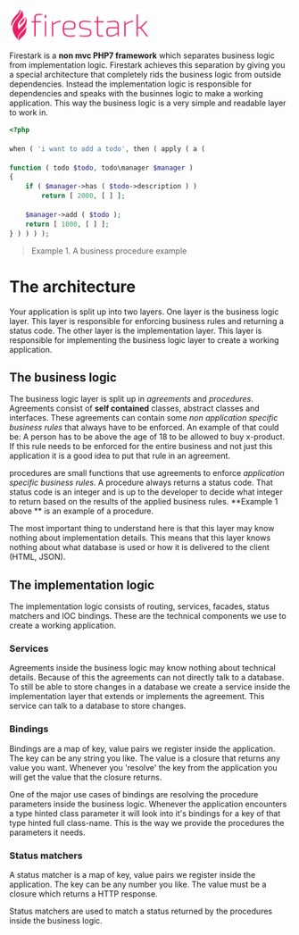 <img src="../logo.svg" width="250" vertical-align="top">



Firestark is a **non mvc PHP7 framework** which separates business logic from implementation logic. Firestark achieves this separation by giving you a special architecture that completely rids the business logic from outside dependencies. Instead the implementation logic is responsible for dependencies and speaks with the businnes logic to make a working application. This way the business logic is a very simple and readable layer to work in.



```php
<?php
    
when ( 'i want to add a todo', then ( apply ( a ( 
    
function ( todo $todo, todo\manager $manager )
{
    if ( $manager->has ( $todo->description ) )
        return [ 2000, [ ] ];

    $manager->add ( $todo );
    return [ 1000, [ ] ];
} ) ) ) );
```



> Example 1. A business procedure example



# The architecture

Your application is split up into two layers. One layer is the business logic layer. This layer is responsible for enforcing business rules and returning a status code. The other layer is the implementation layer. This layer is responsible for implementing the business logic layer to create a working application.



## The business logic

The business logic layer is split up in *agreements* and *procedures*. Agreements consist of **self contained** classes, abstract classes and interfaces. These agreements can contain some *non application specific business rules* that always have to be enforced. An example of that could be: A person has to be above the age of 18 to be allowed to buy x-product. If this rule needs to be enforced for the entire business and not just this application it is a good idea to put that rule in an agreement. 

procedures are small functions that use agreements to enforce *application specific business rules*. A procedure always returns a status code. That status code is an integer and is up to the developer to decide what integer to return based on the results of the applied business rules. **Example 1 above ** is an example of a procedure.

The most important thing to understand here is that this layer may know nothing about implementation details. This means that this layer knows nothing about what database is used or how it is delivered to the client (HTML, JSON).  



## The implementation logic

The implementation logic consists of routing, services, facades, status matchers and IOC bindings. These are the technical components we use to create a working application.



### Services

Agreements inside the business logic may know nothing about technical details. Because of this the agreements can not directly talk to a database. To still be able to store changes in a database we create a service inside the implementation layer that extends or implements the agreement. This service can talk to a database to store changes.

### Bindings

Bindings are a map of key, value pairs we register inside the application. The key can be any string you like. The value is a closure that returns any value you want. Whenever you 'resolve' the key from the application you will get the value that the closure returns. 

One of the major use cases of bindings are resolving the procedure parameters inside the business logic. Whenever the application encounters a type hinted class parameter it will look into it's bindings for a key of that type hinted full class-name. This is the way we provide the procedures the parameters it needs.

### Status matchers

A status matcher is a map of key, value pairs we register inside the application. The key can be any number you like. The value must be a closure which returns a HTTP response.

Status matchers are used to match a status returned by the procedures inside the business logic. 